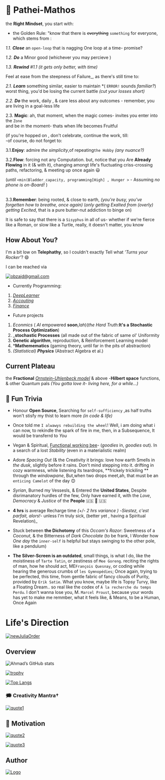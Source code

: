 # 🐉 Pathei-Mathos

the __Right Mindset__, you start with: <br />
- the Golden Rule: "know that there is ~~everything~~ `something` for everyone, which stems from :<br />

*1.1. **Close*** an `open-loop`  that is nagging One loop at a time- promise? <br/>

*1.2. **Do*** a Minor good (whichever you may percieve ) <br/>

_1.3. **Rewind**_ _#1.1_ _(it gets only better, with time)_ <br/>

Feel at ease from the steepness of Failure_, as there's still time to:

_2.1. **Learn**_ something similar, easier to maintain  *( `ERROR!` sounds *familiar?*) worst thing, you'd be losing the current battle _(cut your losses short)_ <br />

_2.2. **Do**_ the work, daily , & care less about any outcomes - remember, you are living in a goal-less life <br />

2.3. **Magic**: ah, that moment, when the magic comes- invites you  enter into the `Zone` <br />
and be in the moment- thats when life becomes Fruitful 

(if you're hopped on , don't celebrate, continue the work, till: <br />
-of course, do not forget to:<br />

3.1.**Enjoy**: admire _the simplicity_,of repeating`the Hobby` *(any nuance?)*<br />

3.2.**Flow**:  forcing not any  Computation. but, notice that you Are **Already Flowing** in it (& with it), 
changing amongt life's  fluctuating criss-crossing paths, refactoring, & meeting up once again 😃 <br />

(*until* `<min(Bladder_capacity, programming[High] , Hunger >` - Assuming *no phone is on-Board!* )<br /> <br />

3.3.**Remember**: being rooted, & close to earth, *(you're busy, you've forgetten how to breathe, once again)*
 (*only getting Exalted from (overly) getting Excited*, that is a pure butter-nut addiction to binge on)<br/>

It is safe to say that there is a `Sisyphus` in all of us- whether if we're fierce like a Roman, or slow like a Turtle, really, it doesn't matter, you know 
<br/>

  
## How About You?

I'm a bit low on **Telephathy**, so I couldn't exactly Tell what _'Turns your Rocker'_? 😄

I can be reached via

[![obzajd@gmail.com](https://img.shields.io/badge/Gmail-D14836?style=for-the-badge&logo=gmail&logoColor=white)](mailto:obzajd@gmail.com)

  


- Currently Programming: 
1. [*DeepLearner*](https://github.com/adamwillisXanax/DeepLearner)
2. [_Accouting_](https://github.com/adamwillisXanax/Thee-accountant) 
3. [_Finance_](https://github.com/adamwillisXanax/SolvencyPredictor/blob/main/README.md)


- Future projects 
1. _Econmics_ ( _AI_ empowered **soon**,_lah_)(_the Hard Truth:_**It's a Stochastic Process Optimization**)
2. _**stochastic Processes** (all made out of the fabric of same ol' Uniformity
3. **Genetic algorithm**, reproduction, &  Reinforcement Learning model
4. ***Mathemematics** (gaming theory, until far in the pits of abstraction)
5. _(Statistical) **Physics**_ (Abstract Algebra et al.)
## Current Plateau
the **Fractional** [_Ornstein-Uhlenbeck model_](https://scholar.google.com/scholar?hl=en&as_sdt=0%2C9&q=Fractional+Ornstein-Uhlenbeck+model&btnG=)  & above
-**Hilbert space** functions, & other Quantum pals 
_(You gotta love it- living here,  for a while...)_
## 🎉 Fun Trivia

- Honour **Open Source**, Searching for `self-sufficiency` ,as half truths won't stisfy my thist to learn more 
_(in code & life)_

-  Once told me `I alwawys rebuilding the wheel`! Well, i am doing what i can now, to rekindle the spark of fire in me, then, in a Subsequence, It would be transferrd to *You*

- Vegan & Spiritual, [Functional working bee](https://www.cambridge.org/core/journals/psychiatric-bulletin/article/the-genesis-of-artistic-creativity-aspergers-syndrome-and-the-arts-michael-fitzgerald-jessica-kingsley-2005-1395-pb-256-pp-isbn-1-84310-334-6/E7E34A4440E1D96A2D8B696669694BB6)- (_goodies_ in, _goodies_ out). In a search of a lost _Stability_ (even in a materialistic realm) 

- Adore _Spacing Out_ (&  the Creativity it brings:
love how earth Smells in _the dusk_, slightly before it rains. Don't mind stepping into it. drifting in cozy warmness, while listening its teardrops, **frickely trickiling ** through the _windowpane_, But,when two drops meet,ah, that must be an `enticing Camelot` of the day 😊

- _Syrian_, Burned my Vessesls, & Entered the **United States**, Despite disrimanatory hurdles of the few,
Only have earned it,
with the _Love_, _Democracy_ & _Justice_ of the **People**  &#x1F1FA;&#x1F1F8; 🤠 🇺🇸

- **4 hrs** is average Recharge time _(+/- 2 hrs variance )_ -_Siestez, c'est parfait, alors!_- unless I'm truly sick, (better yet , having a Spiritual Revelation)_


- Stuck between **the Dichotomy** of this _Occam's Razor_: Sweetness of a _Coconut_, & the Bitterness of _Dark Chocolate_ (to be frank, I Wonder how *One day* the `inner-self` is helpful but stays swinging to the other pole, like a pendulum)

- **The Silver-Screen is an outdated**, small things, is what I do, like the moistiness of `Tarte Tatin`, or zestiness of  `Mee Goreng`. reciting the rights of man, how he should act, ME`François Quesnay`, or coding while hearing the generous crumbs of `les Gymnopédies`; Once again, trying to be perfected, this time, from gentle fabric of fancy clouds of Purity, provided by `Erik Satie`. What you know, maybe life is Topsy Turvy, like a Floating Dream.. so real like the codex of `À la recherche du temps Perdu`.  I don't wanna lose you, M. `Marcel Proust`, because your words has yet to make me remmber, what it feels like, & Means, to be a Human, Once Again

# Life's Direction

[![newJuliaOrder](Assets/newJuliaOrder.png)](Assets/newJuliaOrder.png)

## Overview
![Ahmad’s GitHub stats](https://github-readme-stats.vercel.app/api?username=adamwillisXanax&show_icons=true&theme)

[![trophy](https://github-profile-trophy.vercel.app/?username=adamwillisXanax)
](https://github-profile-trophy.vercel.app/?username=adamwillisXanax)


[![Top Langs](https://github-readme-stats.vercel.app/api/top-langs/?username=adamwillisXanax&hide=kotlin&layout=compact)](https://github-readme-stats.vercel.app/api/top-langs/?username=adamwillisXanax&hide=kotlin&layout=compact)

### &#x1F5EF; Creativity Mantra†

[![quote1](Assets/quote1.png)](Assets/quote1.png)

## &#x1F31F; Motivation

[![quote2](Assets/quote2.png)](Assets/quote2.png)

[![quote3](Assets/quote3.png)](Assets/quote3.png)

## Author

[![Logo](Assets/logo.png)
](https://github.com/adamwillisXanax/adamwillisXanax)
